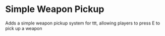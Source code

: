 # Simple Weapon Pickup
Adds a simple weapon pickup system for ttt, allowing players to press E to pick up a weapon
